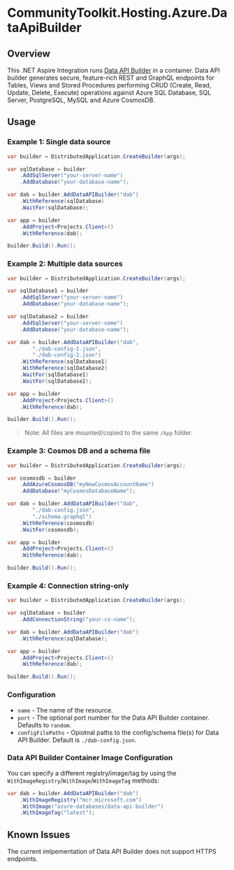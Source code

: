 # CommunityToolkit.Hosting.Azure.DataApiBuilder

## Overview

This .NET Aspire Integration runs [Data API Builder](https://aka.ms/dab/docs) in a container. Data API builder generates secure, feature-rich REST and GraphQL endpoints for Tables, Views and Stored Procedures performing CRUD (Create, Read, Update, Delete, Execute) operations against Azure SQL Database, SQL Server, PostgreSQL, MySQL and Azure CosmosDB. 

## Usage

### Example 1: Single data source

```csharp
var builder = DistributedApplication.CreateBuilder(args);

var sqlDatabase = builder
    .AddSqlServer("your-server-name")
    .AddDatabase("your-database-name");

var dab = builder.AddDataAPIBuilder("dab")
    .WithReference(sqlDatabase)
    .WaitFor(sqlDatabase);

var app = builder
    .AddProject<Projects.Client>()
    .WithReference(dab);

builder.Build().Run();
```

### Example 2: Multiple data sources

```csharp
var builder = DistributedApplication.CreateBuilder(args);

var sqlDatabase1 = builder
    .AddSqlServer("your-server-name")
    .AddDatabase("your-database-name");

var sqlDatabase2 = builder
    .AddSqlServer("your-server-name")
    .AddDatabase("your-database-name");

var dab = builder.AddDataAPIBuilder("dab", 
        "./dab-config-1.json", 
        "./dab-config-2.json")
    .WithReference(sqlDatabase1)
    .WithReference(sqlDatabase2)
    .WaitFor(sqlDatabase1)
    .WaitFor(sqlDatabase2);

var app = builder
    .AddProject<Projects.Client>()
    .WithReference(dab);

builder.Build().Run();
```

> Note: All files are mounted/copied to the same `/App` folder.

### Example 3: Cosmos DB and a schema file

```csharp
var builder = DistributedApplication.CreateBuilder(args);

var cosmosdb = builder
    .AddAzureCosmosDB("myNewCosmosAccountName")
    .AddDatabase("myCosmosDatabaseName");

var dab = builder.AddDataAPIBuilder("dab",
        "./dab-config.json",
        "./schema.graphql")
    .WithReference(cosmosdb)
    .WaitFor(cosmosdb);

var app = builder
    .AddProject<Projects.Client>()
    .WithReference(dab);

builder.Build().Run();
```

### Example 4: Connection string-only

```csharp
var builder = DistributedApplication.CreateBuilder(args);

var sqlDatabase = builder
    .AddConnectionString("your-cs-name");

var dab = builder.AddDataAPIBuilder("dab")
    .WithReference(sqlDatabase);

var app = builder
    .AddProject<Projects.Client>()
    .WithReference(dab);

builder.Build().Run();
```

### Configuration

- `name` - The name of the resource.
- `port` - The optional port number for the Data API Builder container. Defaults to `random`.
- `configFilePaths` - Opiotnal paths to the config/schema file(s) for Data API Builder. Default is `./dab-config.json`.

### Data API Builder Container Image Configuration

You can specify a different registry/image/tag by using the `WithImageRegistry`/`WithImage`/`WithImageTag` methods:

```csharp
var dab = builder.AddDataAPIBuilder("dab")
    .WithImageRegistry("mcr.microsoft.com")
    .WithImage("azure-databases/data-api-builder")
    .WithImageTag("latest");
```

## Known Issues

The current imlpementation of Data API Builder does not support HTTPS endpoints.
